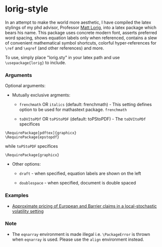 # lorig-style


In an attempt to make the world more aesthetic, I have compiled the latex stylings of my phd advisor, Professor [Matt Lorig](https://mattlorig.yolasite.com/), into a latex package which bears his name. This package uses concrete modern font, asserts preferred word spacing, shows equation labels only when referenced, contains a slew of convenient mathematical symbol shortcuts, colorful hyper-references for `\ref` and `\eqref` (and other references) and more. 

To use, simply place "lorig.sty" in your latex path and use `\usepackage{lorig}` to include.

### Arguments
 Optional arguments:

* Mutually exclusive argments:

    * `frenchmath` OR `italics`   (default: frenchmath) -  This setting defines option to be used for mathastext package. `frenchmath`

    * `toDVItoPDf` OR `toPStoPDF` (default: toPStoPDF)  -  The `toDVItoPDf` specifices 

```
\RequirePackage[pdftex]{graphicx}
\RequirePackage{epstopdf}
``` 
while `toPStoPDF` specifices 
```
\RequirePackage{graphicx}
```

* Other options:
    * `draft`       - when specified, equation labels are shown on the left

    * `doublespace` - when specified, document is double spaced

### Examples
* [Approximate pricing of European and Barrier claims in a local-stochastic volatility setting](https://arxiv.org/pdf/1610.05728.pdf)

### Note
* The `eqnarray` environment is made illegal i.e. `\PackageError` is thrown when `eqnarray` is used. Please use the `align` environment instead.